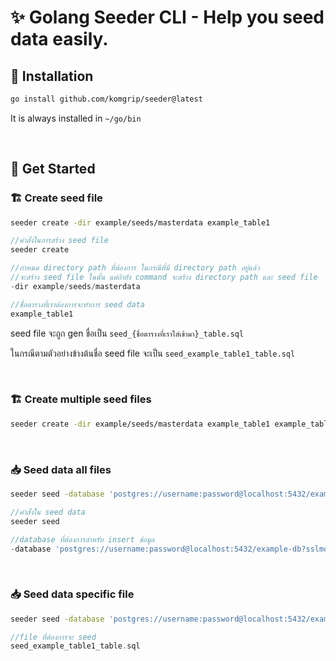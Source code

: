 # ✨ Golang Seeder CLI - Help you seed data easily.
## 🔧 Installation

```sh
go install github.com/komgrip/seeder@latest
```

It is always installed in `~/go/bin`

<br/>

## 📝 Get Started
### 🏗️ **Create seed file**

```sh
seeder create -dir example/seeds/masterdata example_table1
```

```go
//คำสั่งในการสร้าง seed file
seeder create 

//กำหนด directory path ที่ต้องการ ในกรณีที่มี directory path อยู่แล้ว
//จะสร้าง seed file ในนั้น แต่ถ้ายัง command จะสร้าง directory path และ seed file
-dir example/seeds/masterdata

//ชื่อตารางที่เราต้องการจะทำการ seed data
example_table1
```
seed file จะถูก gen ชื่อเป็น `seed_{ชื่อตารางที่เราใส่เข้ามา}_table.sql`

ในกรณีตามตัวอย่างข้างต้นชื่อ seed file จะเป็น `seed_example_table1_table.sql`

<br/>

### 🏗️ **Create multiple seed files**
```sh
seeder create -dir example/seeds/masterdata example_table1 example_table2
```

<br/>

### 📥 **Seed data all files**
```sh
seeder seed -database 'postgres://username:password@localhost:5432/example-db?sslmode=disable' -path databases/seeds/masterdata
```
```go
//คำสั่งใน seed data
seeder seed

//database ที่ต้องการสำหรับ insert ข้อมูล
-database 'postgres://username:password@localhost:5432/example-db?sslmode=disable'
```
<br/>

### 📥 **Seed data specific file**
```sh
seeder seed -database 'postgres://username:password@localhost:5432/example-db?sslmode=disable' -path databases/seeds/masterdata seed_example_table1_table.sql
```
```go
//file ที่ต้องการจะ seed
seed_example_table1_table.sql
```